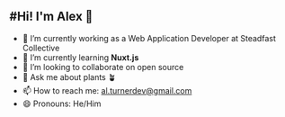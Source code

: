 #Hi! I'm Alex 👋
---

- 🔭 I’m currently working as a Web Application Developer at Steadfast Collective
- 🌱 I’m currently learning **Nuxt.js**
- 👯 I’m looking to collaborate on open source
- 💬 Ask me about plants 🪴
- 📫 How to reach me: [al.turnerdev@gmail.com](mailto:al.turnerdev@gmail.com)
- 😄 Pronouns: He/Him
